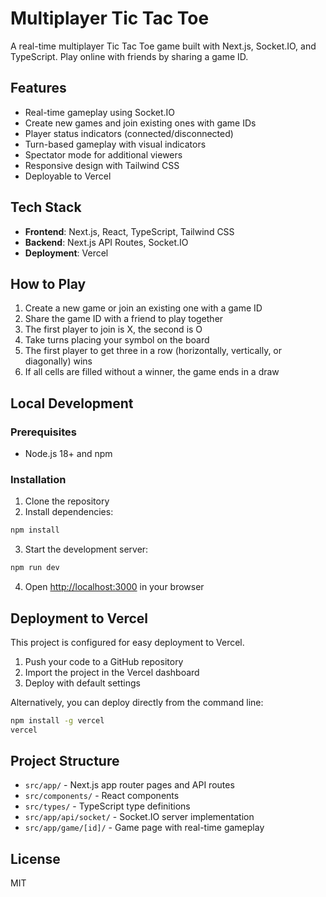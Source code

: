 # Multiplayer Tic Tac Toe

A real-time multiplayer Tic Tac Toe game built with Next.js, Socket.IO, and TypeScript. Play online with friends by sharing a game ID.

## Features

- Real-time gameplay using Socket.IO
- Create new games and join existing ones with game IDs
- Player status indicators (connected/disconnected)
- Turn-based gameplay with visual indicators
- Spectator mode for additional viewers
- Responsive design with Tailwind CSS
- Deployable to Vercel

## Tech Stack

- **Frontend**: Next.js, React, TypeScript, Tailwind CSS
- **Backend**: Next.js API Routes, Socket.IO
- **Deployment**: Vercel

## How to Play

1. Create a new game or join an existing one with a game ID
2. Share the game ID with a friend to play together
3. The first player to join is X, the second is O
4. Take turns placing your symbol on the board
5. The first player to get three in a row (horizontally, vertically, or diagonally) wins
6. If all cells are filled without a winner, the game ends in a draw

## Local Development

### Prerequisites

- Node.js 18+ and npm

### Installation

1. Clone the repository
2. Install dependencies:

```bash
npm install
```

3. Start the development server:

```bash
npm run dev
```

4. Open [http://localhost:3000](http://localhost:3000) in your browser

## Deployment to Vercel

This project is configured for easy deployment to Vercel.

1. Push your code to a GitHub repository
2. Import the project in the Vercel dashboard
3. Deploy with default settings

Alternatively, you can deploy directly from the command line:

```bash
npm install -g vercel
vercel
```

## Project Structure

- `src/app/` - Next.js app router pages and API routes
- `src/components/` - React components
- `src/types/` - TypeScript type definitions
- `src/app/api/socket/` - Socket.IO server implementation
- `src/app/game/[id]/` - Game page with real-time gameplay

## License

MIT
